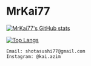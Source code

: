 # MrKai77

[![MrKai77's GitHub stats](https://github-readme-stats.vercel.app/api?username=MrKai77&show_icons=true&theme=tokyonight)](https://github.com/anuraghazra/github-readme-stats)

[![Top Langs](https://github-readme-stats.vercel.app/api/top-langs/?username=MrKai77&layout=compact&show_icons=true&theme=tokyonight)](https://github.com/anuraghazra/github-readme-stats)

```
Email: shotasushi77@gmail.com  
Instagram: @kai.azim
```
